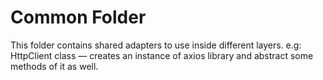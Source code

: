 #   Common Folder

This folder contains shared adapters to use inside different layers. e.g: HttpClient class — creates an instance of axios library and abstract some methods of it as well.